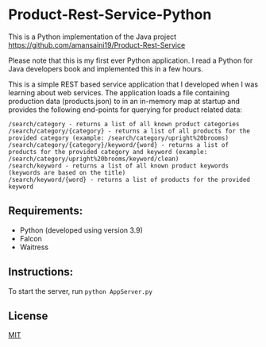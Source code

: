 # Product-Rest-Service-Python

This is a Python implementation of the Java project https://github.com/amansaini19/Product-Rest-Service

Please note that this is my first ever Python application. I read a Python for Java developers book and implemented this in a few hours.

This is a simple REST based service application that I developed when I was learning about web services. The application loads a file containing production data (products.json) to in an in-memory map at startup and provides the following end-points for querying for product related data:


```
/search/category - returns a list of all known product categories 
/search/category/{category} - returns a list of all products for the provided category (example: /search/category/upright%20brooms)
/search/category/{category}/keyword/{word} - returns a list of products for the provided category and keyword (example: /search/category/upright%20brooms/keyword/clean)
/search/keyword - returns a list of all known product keywords (keywords are based on the title)
/search/keyword/{word} - returns a list of products for the provided keyword
```

## Requirements:
* Python (developed using version 3.9)
* Falcon
* Waitress

## Instructions:
To start the server, run `python AppServer.py`

## License
[MIT](https://choosealicense.com/licenses/mit/)

